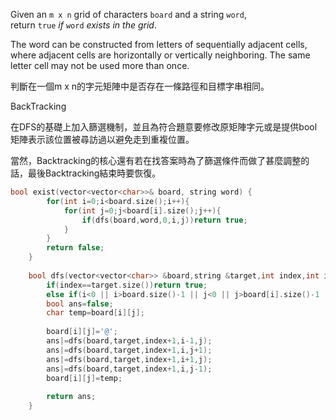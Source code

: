 Given an `m x n` grid of characters `board` and a string `word`, return `true` _if_ `word` _exists in the grid_.

The word can be constructed from letters of sequentially adjacent cells, where adjacent cells are horizontally or vertically neighboring. The same letter cell may not be used more than once.

判斷在一個m x n的字元矩陣中是否存在一條路徑和目標字串相同。

BackTracking

在DFS的基礎上加入篩選機制，並且為符合題意要修改原矩陣字元或是提供bool矩陣表示該位置被尋訪過以避免走到重複位置。

當然，Backtracking的核心還有若在找答案時為了篩選條件而做了甚麼調整的話，最後Backtracking結束時要恢復。


```cpp
bool exist(vector<vector<char>>& board, string word) {
        for(int i=0;i<board.size();i++){
            for(int j=0;j<board[i].size();j++){
                if(dfs(board,word,0,i,j))return true;
            }
        } 
        return false;
    }
    
    bool dfs(vector<vector<char>> &board,string &target,int index,int i,int j){
        if(index==target.size())return true;
        else if(i<0 || i>board.size()-1 || j<0 || j>board[i].size()-1 || board[i][j]!=target[index])return false; 
        bool ans=false;
        char temp=board[i][j];
        
        board[i][j]='@';
        ans|=dfs(board,target,index+1,i-1,j);
        ans|=dfs(board,target,index+1,i,j+1);
        ans|=dfs(board,target,index+1,i+1,j);
        ans|=dfs(board,target,index+1,i,j-1);
        board[i][j]=temp;
        
        return ans;
    }
```